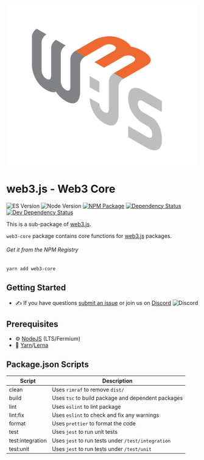 <p align="center">
  <img src="assets/logo/web3js.jpg" width="500" alt="web3.js" />
</p>

# web3.js - Web3 Core

![ES Version](https://img.shields.io/badge/ES-2020-yellow)
![Node Version](https://img.shields.io/badge/node-14.x-green)
[![NPM Package][npm-image]][npm-url]
[![Dependency Status][deps-image]][deps-url]
[![Dev Dependency Status][deps-dev-image]][deps-dev-url]

This is a sub-package of [web3.js][repo].

`web3-core` package contains core functions for [web3.js][repo] packages.

###### Get it from the NPM Registry

```bash
yarn add web3-core
```

## Getting Started

-   :writing_hand: If you have questions [submit an issue](https://github.com/ChainSafe/web3.js/issues/new) or join us on [Discord](https://discord.gg/yjyvFRP)
    ![Discord](https://img.shields.io/discord/593655374469660673.svg?label=Discord&logo=discord)

## Prerequisites

-   :gear: [NodeJS](https://nodejs.org/) (LTS/Fermium)
-   :toolbox: [Yarn](https://yarnpkg.com/)/[Lerna](https://lerna.js.org/)

## Package.json Scripts

| Script           | Description                                        |
| ---------------- | -------------------------------------------------- |
| clean            | Uses `rimraf` to remove `dist/`                    |
| build            | Uses `tsc` to build package and dependent packages |
| lint             | Uses `eslint` to lint package                      |
| lint:fix         | Uses `eslint` to check and fix any warnings        |
| format           | Uses `prettier` to format the code                 |
| test             | Uses `jest` to run unit tests                      |
| test:integration | Uses `jest` to run tests under `/test/integration` |
| test:unit        | Uses `jest` to run tests under `/test/unit`        |

[docs]: http://web3js.readthedocs.io/en/4.0/
[repo]: https://github.com/ChainSafe/web3.js/tree/4.x/packages/web3-core
[npm-image]: https://img.shields.io/npm/v/web3-core-method.svg
[npm-url]: https://npmjs.com/package/web3-core
[deps-image]: https://david-dm.org/ethereum/web3.js/4.x/status.svg?path=tools/web3-core
[deps-url]: https://david-dm.org/ethereum/web3.js/4.x?path=tools/web3-core
[deps-dev-image]: https://david-dm.org/ethereum/web3.js/4.x/dev-status.svg?path=tools/web3-core
[deps-dev-url]: https://david-dm.org/ethereum/web3.js/4.x?type=dev&path=tools/web3-core
